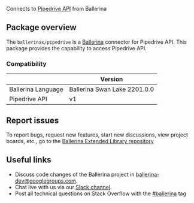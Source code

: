Connects to [Pipedrive API](https://developers.pipedrive.com/docs/api/v1) from Ballerina

## Package overview
The `ballerinax/pipedrive` is a [Ballerina](https://ballerina.io/) connector for Pipedrive API.
This package provides the capability to access Pipedrive API.

### Compatibility
|                               | Version                         |
|-------------------------------|---------------------------------|
| Ballerina Language            | Ballerina Swan Lake 2201.0.0      | 
| Pipedrive API                 | v1                              |

## Report issues
To report bugs, request new features, start new discussions, view project boards, etc., go to the [Ballerina Extended Library repository](https://github.com/ballerina-platform/ballerina-extended-library)

## Useful links
- Discuss code changes of the Ballerina project in [ballerina-dev@googlegroups.com](mailto:ballerina-dev@googlegroups.com).
- Chat live with us via our [Slack channel](https://ballerina.io/community/slack/).
- Post all technical questions on Stack Overflow with the [#ballerina](https://stackoverflow.com/questions/tagged/ballerina) tag
